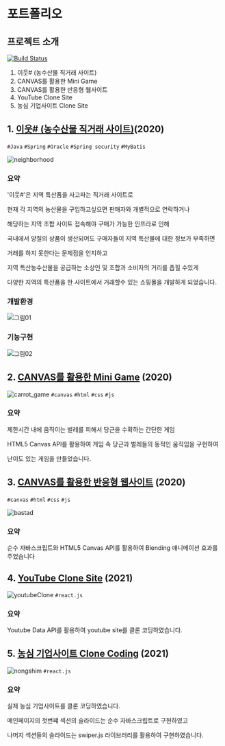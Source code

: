 # 포트폴리오
## 프로젝트 소개

[![Build Status](https://travis-ci.org/joemccann/dillinger.svg?branch=master)](https://travis-ci.org/joemccann/dillinger)

1. 이웃# (농수산물 직거래 사이트)
2. CANVAS를 활용한 Mini Game
3. CANVAS를 활용한 반응형 웹사이트
4. YouTube Clone Site
5. 농심 기업사이트 Clone Site

## 1. [이웃# (농수산물 직거래 사이트)](https://github.com/jtwjs/neighborhoodShop-spring-backnd)(2020)
`#Java` `#Spring` `#Oracle` `#Spring security` `#MyBatis`

![neighborhood](https://user-images.githubusercontent.com/60641307/108474332-9006de80-72d2-11eb-96f7-d1ab508635d9.gif)

### 요약
'이웃#'은 지역 특산품을 사고파는 직거래 사이트로

현재 각 지역의 농산물을 구입하고싶으면 판매자와 개별적으로 연락하거나 

해당하는 지역 조합 사이트 접속해야 구매가 가능한 인프라로 인해 

국내에서 양질의 상품이 생산되어도 구매자들이 지역 특산물에 대한 정보가 부족하면

거래를 하지 못한다는 문제점을 인지하고 

지역 특산농수산물을 공급하는 소상인 및 조합과 소비자의 거리를 좁힐 수있게

다양한 지역의 특산품을 한 사이트에서 거래할수 있는 쇼핑몰을 개발하게 되었습니다.

### 개발환경
![그림01](https://user-images.githubusercontent.com/60641307/108470206-f25ce080-72cc-11eb-910c-d8a647113b00.png)

### 기능구현
![그림02](https://user-images.githubusercontent.com/60641307/108470241-01439300-72cd-11eb-8874-be1735aeae45.png)

## 2. [CANVAS를 활용한 Mini Game](https://github.com/jtwjs/carrotGame-javascript-frontend) (2020)
![carrot_game](https://user-images.githubusercontent.com/60641307/103437615-fbd2b080-4c6c-11eb-8250-8fc9c6dc0ab7.gif)
`#canvas` `#html` `#css` `#js`
### 요약
제한시간 내에 움직이는 벌레를 피해서 당근을 수확하는 간단한 게임

HTML5 Canvas API를 활용하여 게임 속 당근과 벌레들의 동적인 움직임을 구현하여 

난이도 있는 게임을 만들었습니다. 

## 3. [CANVAS를 활용한 반응형 웹사이트](https://github.com/jtwjs/The-Bastad) (2020)
`#canvas` `#html` `#css` `#js`

![bastad](https://user-images.githubusercontent.com/60641307/108474604-f1c74880-72d2-11eb-894f-986334f4b352.gif)


### 요약
순수 자바스크립트와 HTML5 Canvas API를 활용하여 Blending 애니메이션 효과를 주었습니다

## 4. [YouTube Clone Site](https://github.com/jtwjs/youtube-clone) (2021)
![youtubeClone](https://user-images.githubusercontent.com/60641307/108474695-10c5da80-72d3-11eb-889d-b277addc79b7.gif)
`#react.js` 

### 요약
Youtube Data API를 활용하여 youtube site를 클론 코딩하였습니다. 


## 5. [농심 기업사이트 Clone Coding](https://github.com/jtwjs/nongshim_clone) (2021)
![nongshim](https://user-images.githubusercontent.com/60641307/108475425-05bf7a00-72d4-11eb-9f07-656881fe4d4e.gif)
`#react.js` 

### 요약
실제 농심 기업사이트를 클론 코딩하였습니다.

메인페이지의 첫번쨰 섹션의 슬라이드는 순수 자바스크립트로 구현하였고 

나머지 섹션들의 슬라이드는 swiper.js 라이브러리를 활용하여 구현하였습니다. 
